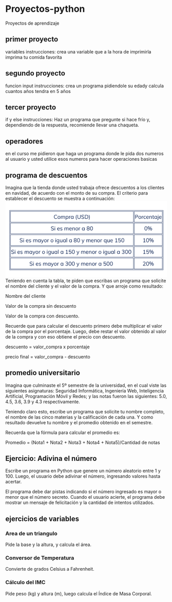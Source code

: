 # Proyectos-python
Proyectos de aprendizaje
## primer proyecto
variables
instrucciones: crea una variable que a la hora de imprimirla imprima tu comida favorita
## segundo proyecto
funcion input
instrucciones: crea un programa pidiendole su edady calcula cuantos años tendra en 5 años
## tercer proyecto
if y else
instrucciones: Haz un programa que pregunte si hace frío y, dependiendo de la respuesta, recomiende llevar una chaqueta.
## operadores
en el curso me pidieron que haga un programa donde le pida dos numeros al usuario
y usted utilice esos numeros para hacer operaciones basicas
## programa de descuentos
Imagina que la tienda donde usted trabaja ofrece descuentos a los clientes en navidad, de acuerdo con el monto de su compra. El criterio para establecer el descuento se muestra a continuación:
![imagen de tabla](image.png)
Teniendo en cuenta la tabla, te piden que escribas un programa que solicite el nombre del cliente y el valor de la compra. Y que arroje como resultado: 

Nombre del cliente

Valor de la compra sin descuento

Valor de la compra con descuento.

 

Recuerde que para calcular el descuento primero debe multiplicar el valor de la compra por el porcentaje. Luego, debe restar el valor obtenido al valor de la compra y con eso obtiene el precio con descuento.

descuento = valor_compra x porcentaje

precio final = valor_compra - descuento
## promedio universitario
Imagina que culminaste el 5º semestre de la universidad, en el cual viste las siguientes asignaturas: Seguridad Informática, Ingeniería Web, Inteligencia Artificial, Programación Móvil y Redes; y las notas fueron las siguientes: 5.0, 4.5, 3.6, 3.9 y 4.3 respectivamente. 

 

Teniendo claro esto, escribe un programa que solicite tu nombre completo, el nombre de las cinco materias y la calificación de cada una. Y como resultado devuelve tu nombre y el promedio obtenido en el semestre.

 

Recuerda que la fórmula para calcular el promedio es: 

Promedio = (Nota1 + Nota2 + Nota3 + Nota4 + Nota5)/Cantidad de notas
## Ejercicio: Adivina el número
Escribe un programa en Python que genere un número aleatorio entre 1 y 100. Luego, el usuario debe adivinar el número, ingresando valores hasta acertar.

El programa debe dar pistas indicando si el número ingresado es mayor o menor que el número secreto. Cuando el usuario acierte, el programa debe mostrar un mensaje de felicitación y la cantidad de intentos utilizados.
## ejercicios de variables
### Area de un triangulo
 Pide la base y la altura, y calcula el área.
 
### Conversor de Temperatura
Convierte de grados Celsius a Fahrenheit.

### Cálculo del IMC
Pide peso (kg) y altura (m), luego calcula el Índice de Masa Corporal.